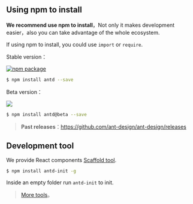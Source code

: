 ## Using npm to install

**We recommend use npm to install**，Not only it makes development easier，also you can take advantage of the whole ecosystem.


If using npm to install, you could use `import` or `require`.

Stable version：

[![npm package](http://img.shields.io/npm/v/antd.svg?style=flat-square)](https://www.npmjs.org/package/antd)

```bash
$ npm install antd --save
```

Beta version：

[![](https://cnpmjs.org/badge/v/antd.svg?&tag=beta&subject=npm)](https://www.npmjs.org/package/antd)

```bash
$ npm install antd@beta --save
```

> **Past releases**：https://github.com/ant-design/ant-design/releases


## Development tool

We provide React components [Scaffold tool](https://github.com/ant-design/antd-init).

```bash
$ npm install antd-init -g
```

Inside an empty folder run `antd-init` to init.

> [More tools](https://github.com/dora-js/dora/)。
